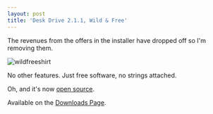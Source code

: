 ```yaml
---
layout: post  
title: 'Desk Drive 2.1.1, Wild & Free'
---
```

The revenues from the offers in the installer have dropped off so I'm removing them.

![wildfreeshirt](http://i.imgur.com/GXirmtE.jpg)

No other features. Just free software, no strings attached.

Oh, and it's now [open source](<https://github.com/mike-ward/DeskDrive>).

Available on the [Downloads Page](http://mike-ward.net/downloads).